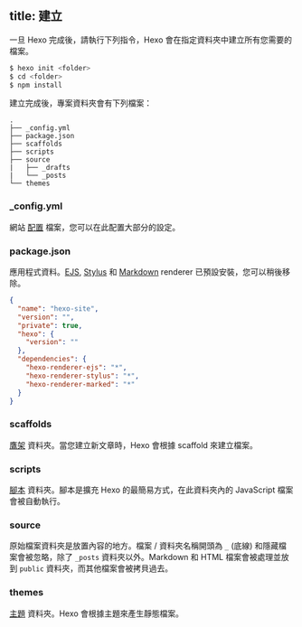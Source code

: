title: 建立
---
一旦 Hexo 完成後，請執行下列指令，Hexo 會在指定資料夾中建立所有您需要的檔案。

``` bash
$ hexo init <folder>
$ cd <folder>
$ npm install
```

建立完成後，專案資料夾會有下列檔案：

``` plain
.
├── _config.yml
├── package.json
├── scaffolds
├── scripts
├── source
|   ├── _drafts
|   └── _posts
└── themes
```

### _config.yml

網站 [配置](configuration.html) 檔案，您可以在此配置大部分的設定。

### package.json

應用程式資料。[EJS](http://embeddedjs.com/), [Stylus](http://learnboost.github.io/stylus/) 和 [Markdown](http://daringfireball.net/projects/markdown/) renderer 已預設安裝，您可以稍後移除。

``` json package.json
{
  "name": "hexo-site",
  "version": "",
  "private": true,
  "hexo": {
    "version": ""
  },
  "dependencies": {
    "hexo-renderer-ejs": "*",
    "hexo-renderer-stylus": "*",
    "hexo-renderer-marked": "*"
  }
}
```

### scaffolds

[鷹架](writing.html) 資料夾。當您建立新文章時，Hexo 會根據 scaffold 來建立檔案。

### scripts

[腳本](plugins.html) 資料夾。腳本是擴充 Hexo 的最簡易方式，在此資料夾內的 JavaScript 檔案會被自動執行。

### source

原始檔案資料夾是放置內容的地方。檔案 / 資料夾名稱開頭為 `_` (底線) 和隱藏檔案會被忽略，除了 `_posts` 資料夾以外。Markdown 和 HTML 檔案會被處理並放到 `public` 資料夾，而其他檔案會被拷貝過去。

### themes

[主題](themes.html) 資料夾。Hexo 會根據主題來產生靜態檔案。